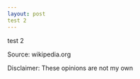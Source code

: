 ```yaml
---
layout: post
test 2
---
```


test 2

Source: wikipedia.org

Disclaimer: These opinions are not my own